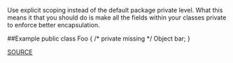Use explicit scoping instead of the default package private level. What this means it that you should do is make all the fields within your classes private to enforce better encapsulation.

##Example
		public class Foo {
			/* private missing */ Object bar;
		}

[SOURCE](http://pmd.sourceforge.net/pmd-5.3.2/pmd-java/rules/java/controversial.html#DefaultPackage)

